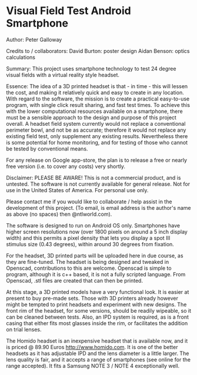 # Visual Field Test Android Smartphone
Author: Peter Galloway

Credits to / collaborators: 
David Burton: poster design
Aidan Benson: optics calculations

Summary: This project uses smartphone technology to test 24 degree visual fields with a virtual reality style headset.

Essence: The idea of a 3D printed headset is that - in time - this will lessen the cost, and making it relatively quick and easy to create in any location. With regard to the software, the mission is to create a practical easy-to-use program, with single click result sharing, and fast test times. To achieve this with the lower computational resources available on a smartphone, there must be a sensible approach to the design and purpose of this project overall. A headset field system currently would not replace a conventional perimeter bowl, and not be as accurate; therefore it would not replace any existing field test, only supplement any existing results. Nevertheless there is some potential for home monitoring, and for testing of those who cannot be tested by conventional means.

For any release on Google app-store, the plan is to release a free or nearly free version (i.e. to cover any costs) very shortly.

Disclaimer: PLEASE BE AWARE! This is not a commercial product, and is untested. The software is not currently available for general release. Not for use in the United States of America. For personal use only.

Please contact me if you would like to collaborate / help assist in the development of this project. (To email, is email address is the author's name as above (no spaces) then @ntlworld.com).

The software is designed to run on Android OS only. Smartphones have higher screen resolutions now (over 1800 pixels on around a 5 inch display width) and this permits a pixel density that lets you display a spot III stimulus size (0.43 degrees), within 
around 30 degrees from fixation.

For the headset, 3D printed parts will be uploaded here in due course, as they are fine-tuned. The headset is being designed and tweaked in Openscad, contributions to this are welcome. Openscad is simple to program, although it is c++ based, it is not a fully scripted language. From Openscad, .stl files are created that can then be printed.

At this stage, a 3D printed models have a very functional look. It is easier at present to buy pre-made sets. Those with 3D printers already however might be tempted to print headsets and experiment with new designs. The front rim of the headset, for some versions, should be readily wipeable, so it can be cleaned between tests. Also, an IPD system is required, as is a front casing that either fits most glasses inside the rim, or facilitates the addition on trial lenses.

The Homido headset is an inexpensive headset that is available now, and it is priced @ 89.90 Euros http://www.homido.com. It is one of the better headsets as it has adjustable IPD and the lens diameter is a little larger. The lens quality is fair, and it accepts a range of smartphones (see online for the range accepted). It fits a Samsung NOTE 3 / NOTE 4 exceptionally well. 
